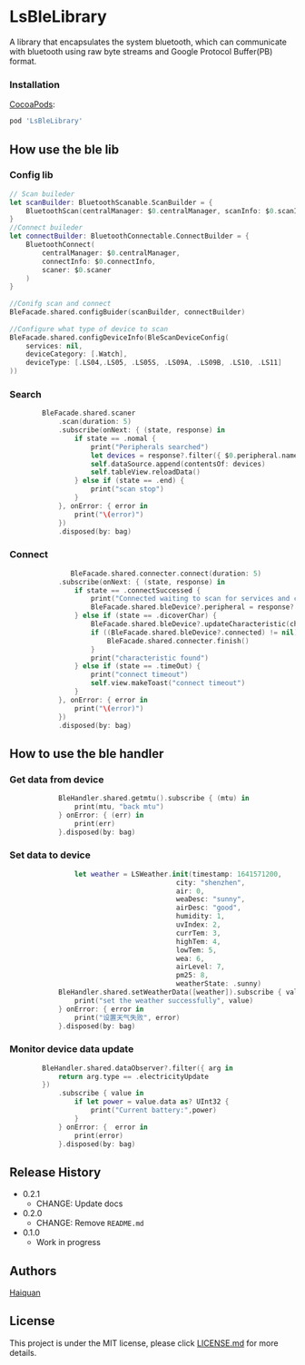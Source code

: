 # LsBleLibrary
 A library that encapsulates the system bluetooth, which can communicate with bluetooth using raw byte streams and Google Protocol Buffer(PB) format.

### Installation 

[CocoaPods](https://guides.cocoapods.org/using/using-cocoapods.html):

```sh
pod 'LsBleLibrary'
```
## How use the ble lib

### Config lib
```swift
// Scan buileder
let scanBuilder: BluetoothScanable.ScanBuilder = {
    BluetoothScan(centralManager: $0.centralManager, scanInfo: $0.scanInfo)
}
//Connect buileder
let connectBuilder: BluetoothConnectable.ConnectBuilder = {
    BluetoothConnect(
        centralManager: $0.centralManager,
        connectInfo: $0.connectInfo,
        scaner: $0.scaner
    )
}
        
//Conifg scan and connect 
BleFacade.shared.configBuider(scanBuilder, connectBuilder)
        
//Configure what type of device to scan
BleFacade.shared.configDeviceInfo(BleScanDeviceConfig(
    services: nil,
    deviceCategory: [.Watch],
    deviceType: [.LS04,.LS05, .LS05S, .LS09A, .LS09B, .LS10, .LS11]
))
 ```

### Search
```swift
        BleFacade.shared.scaner
            .scan(duration: 5)
            .subscribe(onNext: { (state, response) in
                if state == .nomal {
                    print("Peripherals searched")
                    let devices = response?.filter({ $0.peripheral.name != nil })
                    self.dataSource.append(contentsOf: devices)
                    self.tableView.reloadData()
                } else if (state == .end) {
                    print("scan stop")
                }
            }, onError: { error in
                print("\(error)")
            })
            .disposed(by: bag)
```
### Connect
```swift
               BleFacade.shared.connecter.connect(duration: 5)
            .subscribe(onNext: { (state, response) in
                if state == .connectSuccessed {
                    print("Connected waiting to scan for services and characteristics")
                    BleFacade.shared.bleDevice?.peripheral = response?.peripheral
                } else if (state == .dicoverChar) {
                    BleFacade.shared.bleDevice?.updateCharacteristic(characteristic: response?.characteristics, statusCallback: nil)
                    if ((BleFacade.shared.bleDevice?.connected) != nil) {
                        BleFacade.shared.connecter.finish()
                    }
                    print("characteristic found")
                } else if (state == .timeOut) {
                    print("connect timeout")
                    self.view.makeToast("connect timeout")
                }
            }, onError: { error in
                print("\(error)")
            })
            .disposed(by: bag)
```

## How to use the ble handler

### Get data from device

```swift
            BleHandler.shared.getmtu().subscribe { (mtu) in
                print(mtu, "back mtu")
            } onError: { (err) in
                print(err)
            }.disposed(by: bag)
```

### Set data to device
```swift
                let weather = LSWeather.init(timestamp: 1641571200,
                                         city: "shenzhen",
                                         air: 0,
                                         weaDesc: "sunny",
                                         airDesc: "good",
                                         humidity: 1,
                                         uvIndex: 2,
                                         currTem: 3,
                                         highTem: 4,
                                         lowTem: 5,
                                         wea: 6,
                                         airLevel: 7,
                                         pm25: 8,
                                         weatherState: .sunny)
            BleHandler.shared.setWeatherData([weather]).subscribe { value in
                print("set the weather successfully", value)
            } onError: { error in
                print("设置天气失败", error)
            }.disposed(by: bag)
  ```
  
### Monitor  device data update

```swift
        BleHandler.shared.dataObserver?.filter({ arg in
            return arg.type == .electricityUpdate
        })
            .subscribe { value in
                if let power = value.data as? UInt32 {
                    print("Current battery:",power)
                }
            } onError: {  error in
                print(error)
            }.disposed(by: bag)
```

## Release History 

* 0.2.1
    * CHANGE: Update docs
* 0.2.0
    * CHANGE: Remove `README.md`
* 0.1.0
    * Work in progress

## Authors 

[Haiquan](https://xiahaiquan.github.io/)

## License 

This project is under the MIT license, please click [LICENSE.md](https://github.com/Xiahaiquan/LsBleLibrary/blob/main/LICENSE) for more details.

